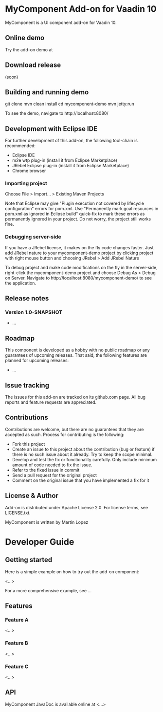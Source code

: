 # MyComponent Add-on for Vaadin 10

MyComponent is a UI component add-on for Vaadin 10.

## Online demo

Try the add-on demo at <url of the online demo>

## Download release

(soon)

## Building and running demo

git clone <url of the MyComponent repository>
mvn clean install
cd mycomponent-demo
mvn jetty:run

To see the demo, navigate to http://localhost:8080/

## Development with Eclipse IDE

For further development of this add-on, the following tool-chain is recommended:
- Eclipse IDE
- m2e wtp plug-in (install it from Eclipse Marketplace)
- JRebel Eclipse plug-in (install it from Eclipse Marketplace)
- Chrome browser

### Importing project

Choose File > Import... > Existing Maven Projects

Note that Eclipse may give "Plugin execution not covered by lifecycle configuration" errors for pom.xml. Use "Permanently mark goal resources in pom.xml as ignored in Eclipse build" quick-fix to mark these errors as permanently ignored in your project. Do not worry, the project still works fine. 

### Debugging server-side

If you have a JRebel license, it makes on the fly code changes faster. Just add JRebel nature to your mycomponent-demo project by clicking project with right mouse button and choosing JRebel > Add JRebel Nature

To debug project and make code modifications on the fly in the server-side, right-click the mycomponent-demo project and choose Debug As > Debug on Server. Navigate to http://localhost:8080/mycomponent-demo/ to see the application.

## Release notes

### Version 1.0-SNAPSHOT
- ...

## Roadmap

This component is developed as a hobby with no public roadmap or any guarantees of upcoming releases. That said, the following features are planned for upcoming releases:
- ...

## Issue tracking

The issues for this add-on are tracked on its github.com page. All bug reports and feature requests are appreciated. 

## Contributions

Contributions are welcome, but there are no guarantees that they are accepted as such. Process for contributing is the following:
- Fork this project
- Create an issue to this project about the contribution (bug or feature) if there is no such issue about it already. Try to keep the scope minimal.
- Develop and test the fix or functionality carefully. Only include minimum amount of code needed to fix the issue.
- Refer to the fixed issue in commit
- Send a pull request for the original project
- Comment on the original issue that you have implemented a fix for it

## License & Author

Add-on is distributed under Apache License 2.0. For license terms, see LICENSE.txt.

MyComponent is written by Martin Lopez

# Developer Guide

## Getting started

Here is a simple example on how to try out the add-on component:

<...>

For a more comprehensive example, see ...

## Features

### Feature A

<...>

### Feature B

<...>

### Feature C

<...>

## API

MyComponent JavaDoc is available online at <...>
